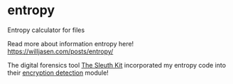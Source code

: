entropy
=======

Entropy calculator for files

Read more about information entropy here!
https://willjasen.com/posts/entropy/

 The digital forensics tool [The Sleuth Kit](https://www.sleuthkit.org/) incorporated my entropy code into their [encryption detection](https://www.sleuthkit.org/autopsy/docs/api-docs/4.9.0/_encryption_detection_tools_8java_source.html) module!
 